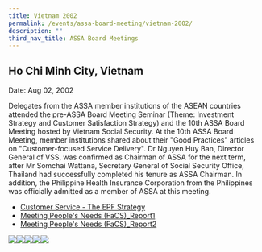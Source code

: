 ```yaml
---
title: Vietnam 2002
permalink: /events/assa-board-meeting/vietnam-2002/
description: ""
third_nav_title: ASSA Board Meetings
---
```

## Ho Chi Minh City, Vietnam
Date: Aug 02, 2002


Delegates from the ASSA member institutions of the ASEAN countries attended the pre-ASSA Board Meeting Seminar (Theme: Investment Strategy and Customer Satisfaction Strategy) and the 10th ASSA Board Meeting hosted by Vietnam Social Security. At the 10th ASSA Board Meeting, member institutions shared about their "Good Practices" articles on "Customer-focused Service Delivery". Dr Nguyen Huy Ban, Director General of VSS, was confirmed as Chairman of ASSA for the next term, after Mr Somchai Wattana, Secretary General of Social Security Office, Thailand had successfully completed his tenure as ASSA Chairman. In addition, the Philippine Health Insurance Corporation from the Philippines was officially admitted as a member of ASSA at this meeting.

* [Customer Service - The EPF Strategy](/files/ASSA%20Board%20Meeting/Vietnam%202002/Customer%20Service%20-%20The%20EPF%20Strategy.pdf)
* [Meeting People's Needs (FaCS)_Report1](/files/ASSA%20Board%20Meeting/Vietnam%202002/Meeting%20People's%20Needs%20(FaCS)_Report1.pdf)
* [Meeting People's Needs (FaCS)_Report2](/files/ASSA%20Board%20Meeting/Vietnam%202002/Meeting%20People's%20Needs%20(FaCS)_Report2.pdf)

![](/images/Board%20Meeting/Vietnam%202002/Vietnam-2002-1.jpg)![](/images/Board%20Meeting/Vietnam%202002/Vietnam-2002-2.jpg)![](/images/Board%20Meeting/Vietnam%202002/Vietnam-2002-3.jpg)![](/images/Board%20Meeting/Vietnam%202002/Vietnam-2002-4.jpg)![](/images/Board%20Meeting/Vietnam%202002/Vietnam-2002-5.jpg)